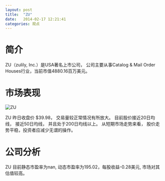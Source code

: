```yaml
---
layout: post
title:  "ZU"
date:   2014-02-17 12:21:41
categories: 观点
---
```


# 简介
ZU（zulily, Inc.）是USA著名上市公司，
公司主要从事Catalog & Mail Order Houses行业，当前市值4880.16百万美元。

# 市场表现

![ZU](http://finviz.com/chart.ashx?t=ZU&ty=c&ta=1&p=d&s=l)

ZU 昨日收盘价 $39.98，
交易量较正常情况有所放大。
目前股价接近20日均线，
接近50日均线，
并且处于200日均线以上。
从短期市场走势来看，
股价走势平稳，投资者应减少无谓的操作。

# 公司分析
ZU 目前静态市盈率为nan, 动态市盈率为195.02，每股收益-0.28美元,
市场对其估值较高。
